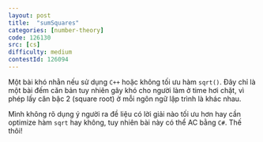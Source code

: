 ```yaml
---
layout: post
title:  "sumSquares"
categories: [number-theory]
code: 126130
src: [cs]
difficulty: medium
contestId: 126094
---
```


Một bài khó nhằn nếu sử dụng `C++` hoặc không tối ưu hàm `sqrt()`. Đây chỉ là một bài đếm căn bản tuy nhiên gây khó cho người làm ở time hơi chặt, vì phép lấy căn bậc 2 (square root) ở mỗi ngôn ngữ lập trình là khác nhau.

Mình không rõ dụng ý người ra đề liệu có lời giải nào tối ưu hơn hay cần optimize hàm `sqrt` hay không, tuy nhiên bài này có thể AC bằng `C#`. Thế thôi!
